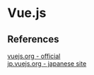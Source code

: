 Vue.js
========

References
--------
[vuejs.org - official](https://jp.vuejs.org/)  
[jp.vuejs.org - japanese site](https://jp.vuejs.org/)  
